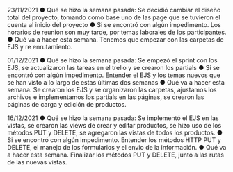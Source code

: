 23/11/2021
● Qué se hizo la semana pasada:
Se decidió cambiar el diseño total del proyecto, tomando como base uno de las page que se tuvieron el cuenta al inicio del proyecto
● Si se encontró con algún impedimento.
Los horarios de reunion son muy tarde, por temas laborales de los participantes.
● Qué va a hacer esta semana.
Tenemos que empezar con las carpetas de EJS y re enrutamiento.

01/12/2021
● Qué se hizo la semana pasada:
Se empezó el sprint con los EJS, se actualizaron las tareas en el trello y se crearon los partials
● Si se encontró con algún impedimento.
Entender el EJS y los temas nuevos que se han visto a lo largo de estas últimas dos semanas
● Qué va a hacer esta semana.
Se crearon los EJS y se organizaron las carpetas, ajustamos los archivos e implementamos los partials en las páginas, se crearon las páginas de carga y edición de productos.

16/12/2021
● Qué se hizo la semana pasada:
Se implementó el EJS en las vistas, se crearon las views de crear y editar productos, se hizo uso de los métodos PUT y DELETE, se agregaron las vistas de todos los productos.
● Si se encontró con algún impedimento.
Entender los métodos HTTP PUT y DELETE, el manejo de los formularios y el envio de la información.
● Qué va a hacer esta semana.
Finalizar los métodos PUT y DELETE, junto a las rutas de las nuevas vistas.
